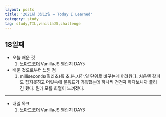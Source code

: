 ```yaml
---
layout: posts
title: '2021년 3월12일 — Today I Learned'
category: study
tag: study,TIL,vanillaJS,challenge
---
```


## 18일째

- 오늘 배운 것
  1. [노마드코더][1] VanillaJS 챌린지 DAY5
     <br>
- 배운 것으로부터 느낀 점
  1. milliseconds(밀리초)를 초,분,시간,일 단위로 바꾸는게 어려웠다. 처음엔 갈피도 잡지못하고 머릿속에 물음표가 가득했는데 하나씩 천천히 하다보니까 풀리긴 했다.
     뭔가 모를 희열이 느껴졌다.

---

- 내일 목표
  1. [노마드코더][1] VanillaJS 챌린지 DAY6

[1]: https://nomadcoders.co/ '노마드코더'
